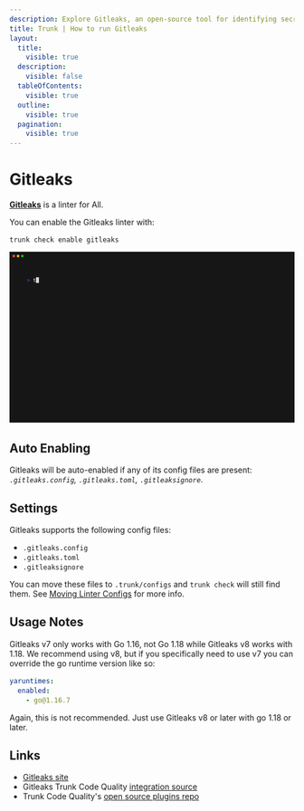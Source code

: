 ```yaml
---
description: Explore Gitleaks, an open-source tool for identifying secrets in codebases. Learn about its file type support and integration with Trunk.
title: Trunk | How to run Gitleaks
layout:
  title:
    visible: true
  description:
    visible: false
  tableOfContents:
    visible: true
  outline:
    visible: true
  pagination:
    visible: true
---
```


# Gitleaks

[**Gitleaks**](https://gitleaks.io/) is a linter for All.

You can enable the Gitleaks linter with:

```shell
trunk check enable gitleaks
```
![gitleaks example output](/.gitbook/assets/gitleaks.gif)
## Auto Enabling

Gitleaks will be auto-enabled if any of its config files are present: *`.gitleaks.config`, `.gitleaks.toml`, `.gitleaksignore`*.

## Settings

Gitleaks supports the following config files:
* `.gitleaks.config`
* `.gitleaks.toml`
* `.gitleaksignore`

You can move these files to `.trunk/configs` and `trunk check` will still find them. See [Moving Linter Configs](..#moving-linter-configs) for more info.


## Usage Notes

Gitleaks v7 only works with Go 1.16, not Go 1.18 while Gitleaks v8 works with 1.18. We recommend using v8, but if you specifically need to use v7 you can override the go runtime version like so:

```yaml
yaruntimes:
  enabled:
    - go@1.16.7
```
Again, this is not recommended. Just use Gitleaks v8 or later with go 1.18 or later.



## Links

- [Gitleaks site](https://gitleaks.io/)
- Gitleaks Trunk Code Quality [integration source](https://github.com/trunk-io/plugins/tree/main/linters/gitleaks)
- Trunk Code Quality's [open source plugins repo](https://github.com/trunk-io/plugins/tree/main)
